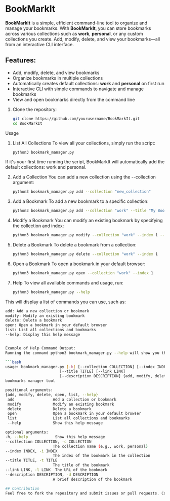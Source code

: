 # BookMarkIt

**BookMarkIt** is a simple, efficient command-line tool to organize and manage your bookmarks. With **BookMarkIt**, you can store bookmarks across various collections such as **work**, **personal**, or any custom collections you create. Add, modify, delete, and view your bookmarks—all from an interactive CLI interface.

## Features:
- Add, modify, delete, and view bookmarks
- Organize bookmarks in multiple collections
- Automatically creates default collections: **work** and **personal** on first run
- Interactive CLI with simple commands to navigate and manage bookmarks
- View and open bookmarks directly from the command line

1. Clone the repository:

   ```bash
   git clone https://github.com/yourusername/BookMarkIt.git
   cd BookMarkIt
Usage
1. List All Collections
To view all your collections, simply run the script:

   ```bash
   python3 bookmark_manager.py
If it's your first time running the script, BookMarkIt will automatically add the default collections: work and personal.

2. Add a Collection
You can add a new collection using the --collection argument:

   ```bash
   python3 bookmark_manager.py add --collection "new_collection"

3. Add a Bookmark
To add a new bookmark to a specific collection:

   ```bash
   python3 bookmark_manager.py add --collection "work" --title "My Bookmark" --link "http://example.com" --description "A great site"

4. Modify a Bookmark
You can modify an existing bookmark by specifying the collection and index:

   ```bash
   python3 bookmark_manager.py modify --collection "work" --index 1 --title "Updated Title" --link "http://updated-link.com" --description "Updated description"

5. Delete a Bookmark
To delete a bookmark from a collection:

   ```bash
   python3 bookmark_manager.py delete --collection "work" --index 1

6. Open a Bookmark
To open a bookmark in your default browser:

   ```bash
   python3 bookmark_manager.py open --collection "work" --index 1

7. Help
To view all available commands and usage, run:

   ```bash
   python3 bookmark_manager.py --help
This will display a list of commands you can use, such as:

   ```bash
   add: Add a new collection or bookmark
   modify: Modify an existing bookmark
   delete: Delete a bookmark
   open: Open a bookmark in your default browser
   list: List all collections and bookmarks
   --help: Display this help message


Example of Help Command Output:
Running the command python3 bookmark_manager.py --help will show you the following options:

   ```bash
   usage: bookmark_manager.py [-h] [--collection COLLECTION] [--index INDEX]
                           [--title TITLE] [--link LINK]
                           [--description DESCRIPTION] {add, modify, delete, open, list, --help}
   bookmarks manager tool

   positional arguments:
   {add, modify, delete, open, list, --help}
    add                 Add a collection or bookmark
    modify              Modify an existing bookmark
    delete              Delete a bookmark
    open                Open a bookmark in your default browser
    list                List all collections and bookmarks
    --help              Show this help message

optional arguments:
  -h, --help            Show this help message
  --collection COLLECTION, -c COLLECTION
                        The collection name (e.g., work, personal)
  --index INDEX, -i INDEX
                        The index of the bookmark in the collection
  --title TITLE, -t TITLE
                        The title of the bookmark
  --link LINK, -l LINK  The URL of the bookmark
  --description DESCRIPTION, -d DESCRIPTION
                        A brief description of the bookmark

## Contribution
Feel free to fork the repository and submit issues or pull requests. Contributions to enhance or improve the project are always welcome!

